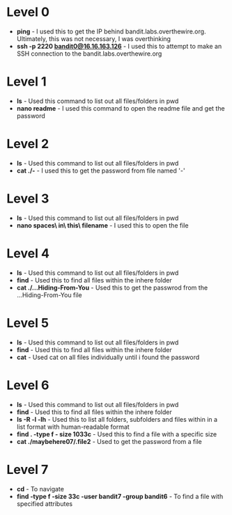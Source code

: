 # Level 0

-   **ping** - I used this to get the IP behind bandit.labs.overthewire.org. Ultimately, this was not necessary, I was overthinking 
-   **ssh -p 2220 bandit0@16.16.163.126** - I used this to attempt to make an SSH connection to the bandit.labs.overthewire.org

# Level 1

-   **ls** - Used this command to list out all files/folders in pwd
-   **nano readme** - I used this command to open the readme file and get the password

# Level 2

-   **ls** - Used this command to list out all files/folders in pwd
-   **cat ./-** - I used this to get the password from file named '-'

# Level 3

-   **ls** - Used this command to list out all files/folders in pwd
- **nano spaces\ in\ this\ filename** - I used this to open the file

# Level 4

-   **ls** - Used this command to list out all files/folders in pwd
-   **find** - Used this to find all files within the inhere folder
-   **cat ./...Hiding-From-You** - Used this to get the passwrod from the ...Hiding-From-You file

# Level 5

-   **ls** - Used this command to list out all files/folders in pwd
-   **find** - Used this to find all files within the inhere folder
-   **cat** - Used cat on all files individually until i found the password 

# Level 6

-   **ls** - Used this command to list out all files/folders in pwd
-   **find** - Used this to find all files within the inhere folder
-   **ls -R -l -lh** - Used this to list all folders, subfolders and files within in a list format with human-readable format
-   **find . -type f - size 1033c** - Used this to find a file with a specific size
-   **cat ./maybehere07/.file2** - Used to get the password from a file

# Level 7

- **cd** - To navigate
- **find -type f -size 33c -user bandit7 -group bandit6** - To find a file with specified attributes